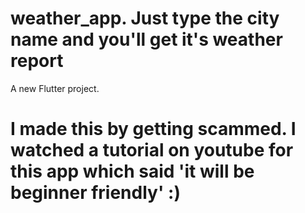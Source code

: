 # weather_app. Just type the city name and you'll get it's weather report

A new Flutter project.

# I made this by getting scammed. I watched a tutorial on youtube for this app which said 'it will be beginner friendly' :)
